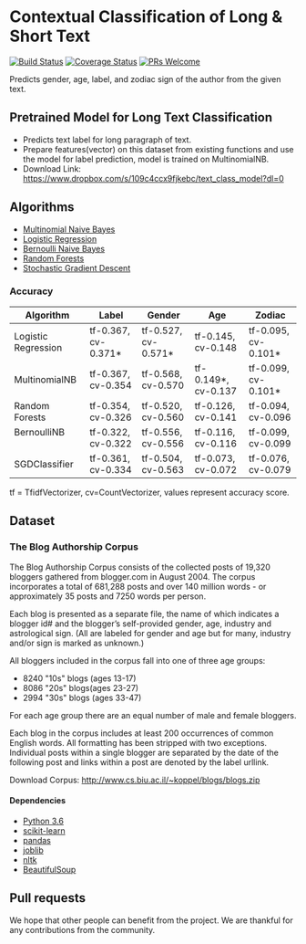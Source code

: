 # Contextual Classification of Long & Short Text

[![Build Status](https://travis-ci.org/partoftheorigin/foretell.svg?branch=master)](https://travis-ci.org/partoftheorigin/foretell) [![Coverage Status](https://coveralls.io/repos/github/partoftheorigin/foretell/badge.svg?branch=master)](https://coveralls.io/github/partoftheorigin/foretell?branch=master) [![PRs Welcome](https://img.shields.io/badge/PRs-welcome-brightgreen.svg)](README.md#pull-requests)

Predicts gender, age, label, and zodiac sign of the author from the given text.

## Pretrained Model for Long Text Classification
* Predicts text label for long paragraph of text. 
* Prepare features(vector) on this dataset from existing functions and use the model for label prediction, model is trained on MultinomialNB.
* Download Link: https://www.dropbox.com/s/109c4ccx9fjkebc/text_class_model?dl=0

## Algorithms
* [Multinomial Naive Bayes](http://scikit-learn.org/stable/modules/naive_bayes.html#naive-bayes)
* [Logistic Regression](http://scikit-learn.org/stable/modules/linear_model.html#logistic-regression)
* [Bernoulli Naive Bayes](http://scikit-learn.org/stable/modules/naive_bayes.html#naive-bayes)
* [Random Forests](http://scikit-learn.org/stable/modules/ensemble.html#forest)
* [Stochastic Gradient Descent](http://scikit-learn.org/stable/modules/sgd.html#sgd)

### Accuracy
Algorithm            | Label               | Gender              | Age                 | Zodiac
-------------------- | ------------------  | ------------------- | ------------------  | --------------------
Logistic Regression  | tf-0.367, cv-0.371* | tf-0.527, cv-0.571* | tf-0.145, cv-0.148  | tf-0.095, cv-0.101*
MultinomialNB        | tf-0.367, cv-0.354  | tf-0.568, cv-0.570  | tf-0.149*, cv-0.137 | tf-0.099, cv-0.101*
Random Forests       | tf-0.354, cv-0.326  | tf-0.520, cv-0.560  | tf-0.126, cv-0.141  | tf-0.094, cv-0.096
BernoulliNB          | tf-0.322, cv-0.322  | tf-0.556, cv-0.556  | tf-0.116, cv-0.116  | tf-0.099, cv-0.099
SGDClassifier        | tf-0.361, cv-0.334  | tf-0.504, cv-0.563  | tf-0.073, cv-0.072  | tf-0.076, cv-0.079

tf = TfidfVectorizer, cv=CountVectorizer, values represent accuracy score.

## Dataset
### The Blog Authorship Corpus
The Blog Authorship Corpus consists of the collected posts of 19,320 bloggers gathered from blogger.com in August 2004. The corpus incorporates a total of 681,288 posts and over 140 million words - or approximately 35 posts and 7250 words per person.  

Each blog is presented as a separate file, the name of which indicates a blogger id# and the blogger’s self-provided gender, age, industry and astrological sign. (All are labeled for gender and age but for many, industry and/or sign is marked as unknown.)

All bloggers included in the corpus fall into one of three age groups:
* 8240 "10s" blogs (ages 13-17)
* 8086 "20s" blogs(ages 23-27)
* 2994 "30s" blogs (ages 33-47)

For each age group there are an equal number of male and female bloggers.   

Each blog in the corpus includes at least 200 occurrences of common English words. All formatting has been stripped with two exceptions. Individual posts within a single blogger are separated by the date of the following post and links within a post are denoted by the label urllink.

Download Corpus: http://www.cs.biu.ac.il/~koppel/blogs/blogs.zip


#### Dependencies
* [Python 3.6](https://www.python.org)
* [scikit-learn](http://scikit-learn.org)
* [pandas](https://pandas.pydata.org)
* [joblib](https://pypi.python.org/pypi/joblib)
* [nltk](https://pypi.python.org/pypi/nltk)
* [BeautifulSoup](https://www.crummy.com/software/BeautifulSoup/bs4/doc/)

## Pull requests
We hope that other people can benefit from the project. We are thankful for any contributions from the community.
